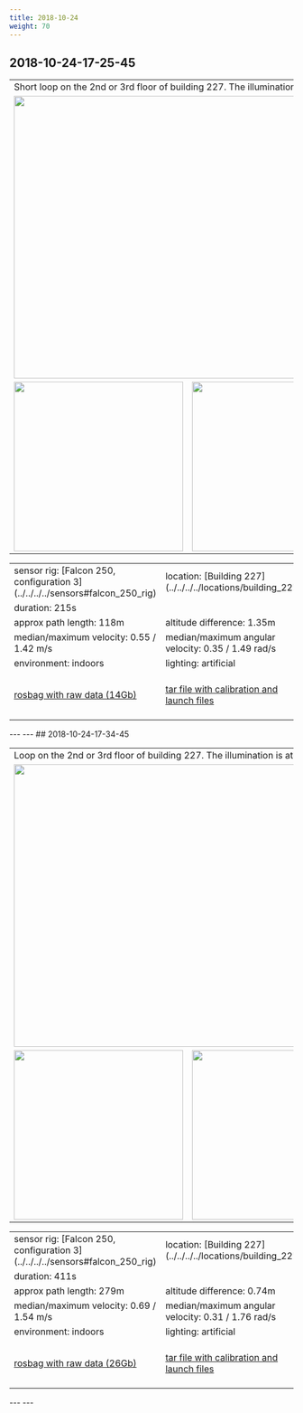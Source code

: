 ```yaml
---
title: 2018-10-24
weight: 70
---
```

## 2018-10-24-17-25-45
<a name="2018-10-24-17-25-45"></a>
<table>
<tr>
<td colspan="3">Short loop on the 2nd or 3rd floor of building 227. The illumination is at times poor.</td>
</tr>
<tr>
<td colspan="3"><a
href="{{< host >}}/ovc/2018-10-24/17-25-45/2018-10-24-17-25-45.mp4"><img src="../2018-10-24-17-25-45_video.jpg" width="500"/></a></td>
</tr>
<tr>
<td><img src="../2018-10-24-17-25-45_top_down.png" height="300"/></td>
<td><img src="../2018-10-24-17-25-45_at_angle.png" height="300"/></td>
<td><img src="../2018-10-24-17-25-45_close_up.png" height="300"/></td>
</tr>
</table>
<table>
<tr>
<td>sensor rig: [Falcon 250, configuration 3](../../../../sensors#falcon_250_rig)</td>
<td>location: [Building 227](../../../../locations/building_227)</td>
</tr>
<tr><td>duration: 215s</td></tr>
<tr><td>approx path length: 118m</td><td>altitude difference: 1.35m</td></tr>
<tr>
<td>median/maximum velocity: 0.55 / 1.42 m/s</td>
<td>median/maximum angular velocity: 0.35 / 1.49 rad/s</td>
</tr>
<tr>
<td>environment: indoors</td><td>lighting: artificial</td><td>tags: no</td>
</tr>
<tr>
<td>
<a href="{{< host >}}/ovc/2018-10-24/17-25-45/2018-10-24-17-25-45.bag">rosbag with raw data (14Gb)</a>
</td>
<td>
<a href="{{< host >}}/ovc/2018-10-24/17-25-45/launch_and_calib_files.tar">tar file with calibration and launch files</a>
</td>
<td>
<a href="{{< host >}}/ovc/2018-10-24/17-25-45/2018-10-24-17-25-45_odom.bag">rosbag with odometry (35Mb)</a>
</td>
</tr>
</table>
---
---
## 2018-10-24-17-34-45
<a name="2018-10-24-17-34-45"></a>
<table>
<tr>
<td colspan="3">Loop on the 2nd or 3rd floor of building 227. The illumination is at times poor, leading to large odometry drift.</td>
</tr>
<tr>
<td colspan="3"><a
href="{{< host >}}/ovc/2018-10-24/17-34-45/2018-10-24-17-34-45.mp4"><img src="../2018-10-24-17-34-45_video.jpg" width="500"/></a></td>
</tr>
<tr>
<td><img src="../2018-10-24-17-34-45_top_down.png" height="300"/></td>
<td><img src="../2018-10-24-17-34-45_at_angle.png" height="300"/></td>
<td><img src="../2018-10-24-17-34-45_close_up.png" height="300"/></td>
</tr>
</table>
<table>
<tr>
<td>sensor rig: [Falcon 250, configuration 3](../../../../sensors#falcon_250_rig)</td>
<td>location: [Building 227](../../../../locations/building_227)</td>
</tr>
<tr><td>duration: 411s</td></tr>
<tr><td>approx path length: 279m</td><td>altitude difference: 0.74m</td></tr>
<tr>
<td>median/maximum velocity: 0.69 / 1.54 m/s</td>
<td>median/maximum angular velocity: 0.31 / 1.76 rad/s</td>
</tr>
<tr>
<td>environment: indoors</td><td>lighting: artificial</td><td>tags: no</td>
</tr>
<tr>
<td>
<a href="{{< host >}}/ovc/2018-10-24/17-34-45/2018-10-24-17-34-45.bag">rosbag with raw data (26Gb)</a>
</td>
<td>
<a href="{{< host >}}/ovc/2018-10-24/17-34-45/launch_and_calib_files.tar">tar file with calibration and launch files</a>
</td>
<td>
<a href="{{< host >}}/ovc/2018-10-24/17-34-45/2018-10-24-17-34-45_odom.bag">rosbag with odometry (67Mb)</a>
</td>
</tr>
</table>
---
---
